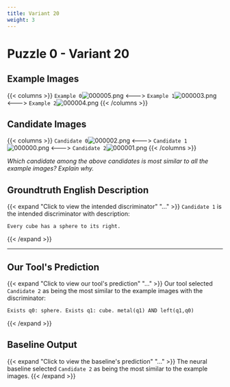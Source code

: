 ```yaml
---
title: Variant 20
weight: 3
---
```


# Puzzle 0 - Variant 20

## Example Images
{{< columns >}}
`Example 0`![000005.png](/clevr-variants/apocope/fovariant-20/render/images/CLEVR_val_000005.png)
<--->
`Example 1`![000003.png](/clevr-variants/apocope/fovariant-20/render/images/CLEVR_val_000003.png)
<--->
`Example 2`![000004.png](/clevr-variants/apocope/fovariant-20/render/images/CLEVR_val_000004.png)
{{< /columns >}}

## Candidate Images
{{< columns >}}
`Candidate 0`![000002.png](/clevr-variants/apocope/fovariant-20/render/images/CLEVR_val_000002.png)
<--->
`Candidate 1`![000000.png](/clevr-variants/apocope/fovariant-20/render/images/CLEVR_val_000000.png)
<--->
`Candidate 2`![000001.png](/clevr-variants/apocope/fovariant-20/render/images/CLEVR_val_000001.png)
{{< /columns >}}

*Which candidate among the above candidates is most similar to all the example images? Explain why.*

## Groundtruth English Description

{{< expand "Click to view the intended discriminator" "..." >}}
`Candidate 1` is the intended discriminator with description:
```plaintext 
Every cube has a sphere to its right.
```
{{< /expand >}}

---



## Our Tool's Prediction

{{< expand "Click to view our tool's prediction" "..." >}}
Our tool selected `Candidate 2` as being the most similar to the example images with the discriminator:
```plaintext
Exists q0: sphere. Exists q1: cube. metal(q1) AND left(q1,q0)
```
{{< /expand >}}



## Baseline Output

{{< expand "Click to view the baseline's prediction" "..." >}}
The neural baseline selected `Candidate 2` as being the most similar to the example images.
{{< /expand >}}

